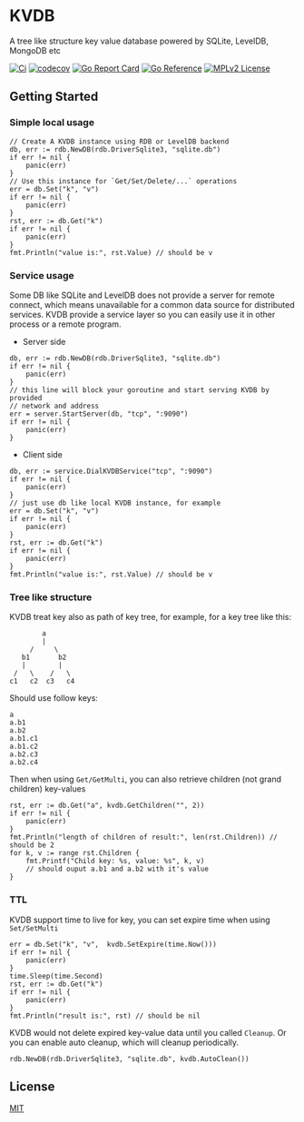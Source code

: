 # KVDB
A tree like structure key value database powered by SQLite, LevelDB, MongoDB etc

[![Ci](https://github.com/elvinchan/kvdb/actions/workflows/ci.yml/badge.svg)](https://github.com/elvinchan/kvdb/actions/workflows/ci.yml)
[![codecov](https://codecov.io/gh/elvinchan/kvdb/branch/master/graph/badge.svg)](https://codecov.io/gh/elvinchan/kvdb)
[![Go Report Card](https://goreportcard.com/badge/github.com/elvinchan/kvdb)](https://goreportcard.com/report/github.com/elvinchan/kvdb)
[![Go Reference](https://pkg.go.dev/badge/github.com/elvinchan/kvdb.svg)](https://pkg.go.dev/github.com/elvinchan/kvdb)
[![MPLv2 License](https://img.shields.io/badge/license-MPLv2-blue.svg)](https://www.mozilla.org/MPL/2.0/)

## Getting Started

### Simple local usage
```
// Create A KVDB instance using RDB or LevelDB backend
db, err := rdb.NewDB(rdb.DriverSqlite3, "sqlite.db")
if err != nil {
    panic(err)
}
// Use this instance for `Get/Set/Delete/...` operations
err = db.Set("k", "v")
if err != nil {
    panic(err)
}
rst, err := db.Get("k")
if err != nil {
    panic(err)
}
fmt.Println("value is:", rst.Value) // should be v
```

### Service usage
Some DB like SQLite and LevelDB does not provide a server for remote connect, which means unavailable for a common data source for distributed services. KVDB provide a service layer so you can easily use it in other process or a remote program.

- Server side
```
db, err := rdb.NewDB(rdb.DriverSqlite3, "sqlite.db")
if err != nil {
    panic(err)
}
// this line will block your goroutine and start serving KVDB by provided
// network and address
err = server.StartServer(db, "tcp", ":9090")
if err != nil {
    panic(err)
}
```

- Client side
```
db, err := service.DialKVDBService("tcp", ":9090")
if err != nil {
    panic(err)
}
// just use db like local KVDB instance, for example
err = db.Set("k", "v")
if err != nil {
    panic(err)
}
rst, err := db.Get("k")
if err != nil {
    panic(err)
}
fmt.Println("value is:", rst.Value) // should be v
```

### Tree like structure
KVDB treat key also as path of key tree, for example, for a key tree like this:  
```
        a  
        |  
     /     \  
   b1       b2  
   |        |  
 /   \    /   \  
c1   c2  c3   c4  
```

Should use follow keys:  
```
a  
a.b1  
a.b2  
a.b1.c1  
a.b1.c2  
a.b2.c3  
a.b2.c4  
```

Then when using `Get/GetMulti`, you can also retrieve children (not grand children) key-values  
```
rst, err := db.Get("a", kvdb.GetChildren("", 2))
if err != nil {
    panic(err)
}
fmt.Println("length of children of result:", len(rst.Children)) // should be 2
for k, v := range rst.Children {
    fmt.Printf("Child key: %s, value: %s", k, v)
    // should ouput a.b1 and a.b2 with it's value
}
```

### TTL
KVDB support time to live for key, you can set expire time when using `Set/SetMulti`
```
err = db.Set("k", "v",  kvdb.SetExpire(time.Now()))
if err != nil {
    panic(err)
}
time.Sleep(time.Second)
rst, err := db.Get("k")
if err != nil {
    panic(err)
}
fmt.Println("result is:", rst) // should be nil
```

KVDB would not delete expired key-value data until you called `Cleanup`. Or you can enable auto cleanup, which will cleanup periodically.
```
rdb.NewDB(rdb.DriverSqlite3, "sqlite.db", kvdb.AutoClean())
```

## License

[MIT](https://github.com/elvinchan/kvdb/blob/master/LICENSE)
